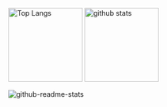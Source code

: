 <!---
ISSE0116/ISSE0116 is a ✨ special ✨ repository because its `README.md` (this file) appears on your GitHub profile.
You can click the Preview link to take a look at your changes.
--->

<p align="left"> 
  <img alt="Top Langs" height="150px" src="https://github-readme-stats.vercel.app/api/top-langs/?username=ISSE0116&layout=compact&theme=shades-of-purple&show_icons=true&count_private=true" />
  <img alt="github stats" height="150px" src="https://github-readme-stats.vercel.app/api?username=ISSE0116&theme=shades-of-purple&show_icons=ture&count_private=true" />
</p>

![github-readme-stats](https://github-readme-stats-clone-1.vercel.app/api/?username=ISSE0116)
